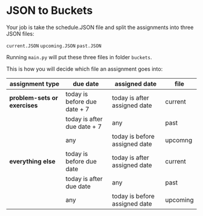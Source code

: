 # JSON to Buckets

Your job is take the schedule.JSON file and split the assignments into three JSON files:

`current.JSON`
`upcoming.JSON`
`past.JSON`

Running `main.py` will put these three files in folder `buckets`.

This is how you will decide which file an assignment goes into:

| assignment type                | due date                     | assigned date                 | file     |
| ------------------------------ | ---------------------------- | ----------------------------- | -------- |
| **problem-sets or exercises** | today is before due date + 7 | today is after assigned date  | current  |
|                                | today is after due date + 7  | any                           | past     |
|                                | any                          | today is before assigned date | upcomng  |
| **everything else**           | today is before due date     | today is after assigned date  | current  |
|                                | today is after due date      | any                           | past     |
|                                | any                          | today is before assigned date | upcoming |
